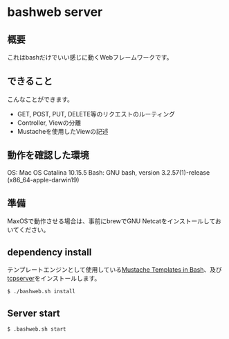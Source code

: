 # bashweb server

## 概要
これはbashだけでいい感じに動くWebフレームワークです。

## できること
こんなことができます。
- GET, POST, PUT, DELETE等のリクエストのルーティング
- Controller, Viewの分離
- Mustacheを使用したViewの記述

## 動作を確認した環境
OS: Mac OS Catalina 10.15.5
Bash: GNU bash, version 3.2.57(1)-release (x86_64-apple-darwin19)

## 準備
MaxOSで動作させる場合は、事前にbrewでGNU Netcatをインストールしておいてください。

## dependency install
テンプレートエンジンとして使用している[Mustache Templates in Bash](https://github.com/tests-always-included/mo)、及び[tcpserver](http://cr.yp.to/ucspi-tcp/tcpserver.html)をインストールします。
```sh
$ ./bashweb.sh install
```

## Server start
```sh
$ .bashweb.sh start
```

